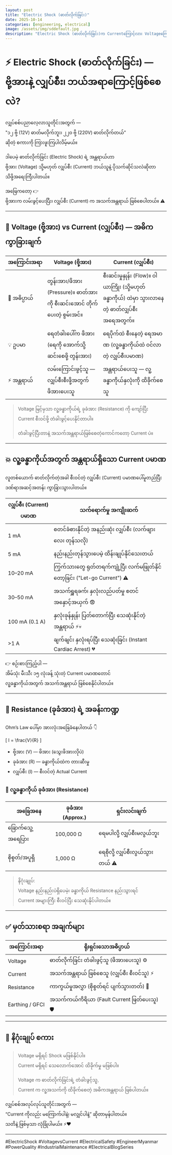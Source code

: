 ```yaml
---
layout: post
title: "Electric Shock (ဓာတ်လိုက်ခြင်း)"
date: 2025-10-14
categories: [engineering, electrical]
image: /assets/img/sddefault.jpg
description: "Electric Shock (ဓာတ်လိုက်ခြင်း)က Currentကြောင့်လား Voltageကြောင့်လား?"
---
```


# ⚡ Electric Shock (ဓာတ်လိုက်ခြင်း) — ဗို့အားနဲ့ လျှပ်စီး၊ ဘယ်အရာ‌ကြောင့်ဖြစ်‌စေလဲ?

လျှပ်စစ်ပညာလေ့လာသူတိုင်းအတွက် —  
"၁၂ ဗို့ (12V) ဓာတ်မလိုက်ဘူး၊ ၂၂၀ ဗို့ (220V) ဓာတ်လိုက်တယ်"  
ဆိုတဲ့ စကားကို ကြားဖူးကြပါလိမ့်မယ်။  

ဒါပေမဲ့ ဓာတ်လိုက်ခြင်း (Electric Shock) ရဲ့ အန္တရာယ်ဟာ  
ဗို့အား (Voltage) သို့မဟုတ် လျှပ်စီး (Current) ဘယ်သူနဲ့ ပိုသက်ဆိုင်သလဲဆိုတာ  
သိဖို့အရေးကြီးပါတယ်။  

အဖြေကတော့ 👉  
ဗို့အားက လမ်းဖွင့်ပေးပြီး၊ လျှပ်စီး (Current) က အသက်အန္တရာယ် ဖြစ်စေပါတယ်။ ⚠️

---

## 🧠 Voltage (ဗို့အား) vs Current (လျှပ်စီး) — အဓိက ကွာခြားချက်

| အကြောင်းအရာ | Voltage (ဗို့အား) | Current (လျှပ်စီး) |
|---|---|---|
| 🧠 အဓိပ္ပာယ် | တွန်းအား/ဖိအား (Pressure)။ ဓာတ်အားကို စီးဆင်းအောင် တိုက်ပေးတဲ့ စွမ်းအင်။ | စီးဆင်းမှုနှုန်း (Flow)။ ဝါယာကြိုး (သို့မဟုတ် ခန္ဓာကိုယ်) ထဲမှာ သွားလာနေတဲ့ ဓာတ်လျှပ်စီးအရေအတွက်။ |
| 💡 ဥပမာ | ရေတံခါးပေါ်က ဖိအား (ရေကို အောက်သို့ ဆင်းစေဖို့ တွန်းအား) | ရေပိုက်ထဲ စီးနေတဲ့ ရေအမာဏ (လူ့ခန္ဓာကိုယ်ထဲ ဝင်လာတဲ့ လျှပ်စီးပမာဏ) |
| ⚡ အန္တရာယ် | လမ်းကြောင်းဖွင့်သူ — လျှပ်စီးစီးဖို့အတွက် ဖိအားပေးသူ | အန္တရာယ်ပေးသူ — လူ့ခန္ဓာကိုယ်နှလုံးကို ထိခိုက်စေသူ |

> Voltage မြင့်မှသာ လူ့ခန္ဓာကိုယ်ရဲ့ ခုခံအား (Resistance) ကို ကျော်ပြီး  
> Current စီးဝင်ဖို့ တံခါးဖွင့်ပေးနိုင်တာပါ။  
>  
> တံခါးဖွင့်ပြီးတာနဲ့ အသက်အန္တရာယ်ဖြစ်စေတဲ့ကောင်ကတော့ Current ပဲ။

---

## 💥 လူ့ခန္ဓာကိုယ်အတွက် အန္တရာယ်ရှိသော Current ပမာဏ

လူတစ်ယောက် ဓာတ်လိုက်တဲ့အခါ စီးဝင်တဲ့ လျှပ်စီး (Current) ပမာဏပေါ်မူတည်ပြီး  
ဒဏ်ရာအဆင့်အတန်း ကွာခြားသွားပါတယ်။

| လျှပ်စီး (Current) ပမာဏ | သက်ရောက်မှု အကျိုးဆက် |
|---|---|
| 1 mA | စတင်ခံစားနိုင်တဲ့ အနည်းဆုံး လျှပ်စီး (လက်ဖျားလေး တုန်သလို) |
| 5 mA | နည်းနည်းတုန်သွားပေမဲ့ ထိန်းချုပ်နိုင်သေးတယ် |
| 10–20 mA | ကြွက်သားတွေ ရုတ်တရက်ကျုံ့ပြီး လက်မဖြုတ်နိုင်တော့ခြင်း ("Let-go Current") ⚠️ |
| 30–50 mA | အသက်ရှူရခက်၊ နှလုံးလည်ပတ်မှု စတင်အနှောင့်အယှက် 😨 |
| 100 mA (0.1 A) | နှလုံးခုန်နှုန်း ပြတ်တောက်ပြီး သေဆုံးနိုင်တဲ့ အန္တရာယ် ⚡💀 |
| >1 A | ချက်ချင်း နှလုံးရပ်ပြီး သေဆုံးခြင်း (Instant Cardiac Arrest) 💔 |

👉 စဉ်းစားကြည့်ပါ —  
အိမ်သုံး မီးသီး ၁၅ လုံးခန့် သုံးတဲ့ Current ပမာဏတောင်  
လူ့ခန္ဓာကိုယ်အတွက် အသက်အန္တရာယ် ဖြစ်စေနိုင်ပါတယ်။

---

## 🧲 Resistance (ခုခံအား) ရဲ့ အခန်းကဏ္ဍ

Ohm’s Law ပေါ်မှာ အားလုံးအခြေခံနေပါတယ် 👇  

\[
I = \frac{V}{R}
\]

- ဗို့အား (V) — ဖိအား (သွေးဖိအားလိုပဲ)  
- ခုခံအား (R) — ခန္ဓာကိုယ်ထဲက တားဆီးမှု  
- လျှပ်စီး (I) — စီးဝင်တဲ့ Actual Current  

### 🧍 လူ့ခန္ဓာကိုယ် ခုခံအား (Resistance)
| အခြေအနေ | ခုခံအား (Approx.) | ရှင်းလင်းချက် |
|---|---|---|
| ခြောက်သွေ့အရေပြား | 100,000 Ω | ရေမပါလို့ လျှပ်စီးမလွယ်ဘူး |
| စိုစွတ်/အပူရှိ | 1,000 Ω | ရေစိုလို့ လျှပ်စီးလွယ်သွားတယ် ⚠️ |

> နိဂုံးချုပ်:  
> Voltage နည်းနည်းပဲရှိပေမဲ့၊ ခန္ဓာကိုယ် Resistance နည်းသွားရင်  
> Current အများကြီး စီးဝင်ပြီး သေဆုံးနိုင်ပါတယ်။

---

## ✅ မှတ်သားစရာ အချက်များ

| အကြောင်းအရာ | ရိုးရှင်းသောအဓိပ္ပာယ် |
|---|---|
| Voltage | ဓာတ်လိုက်ခြင်း တံခါးဖွင့်သူ (ဖိအားပေးသူ) ⚙️ |
| Current | အသက်အန္တရာယ် ဖြစ်စေသူ (လျှပ်စီး စီးဝင်သူ) ⚡ |
| Resistance | ကာကွယ်မှုအလွှာ (စိုစွတ်ရင် ပျက်သွားတတ်) 🧲 |
| Earthing / GFCI | အသက်ကယ်ကိရိယာ (Fault Current ဖြတ်ပေးသူ) 🛡️ |

---

## 💬 နိဂုံးချုပ် စကား

> Voltage မရှိရင် Shock မဖြစ်နိုင်ပါ။  
> Current မရှိရင် သေလောက်အောင် ထိခိုက်မှု မဖြစ်ပါ။  
>  
> Voltage က ဓာတ်လိုက်ခြင်းရဲ့ တံခါးဖွင့်သူ,  
> Current က လူ့အသက်ကို ထိခိုက်စေတဲ့ အဓိကအန္တရာယ် ဖြစ်ပါတယ်။  

လျှပ်စစ်အလုပ်လုပ်သူတိုင်းအတွက် —  
“Current ကိုလည်း မကြောက်ပါနဲ့၊ မလျှင်ပါနဲ့” ဆိုတာမှန်ပါတယ်။  
သတိနဲ့ ဖြစ်မှသာ လုံခြုံပါမယ်။ ⚡❤️  

---

#ElectricShock #VoltagevsCurrent #ElectricalSafety #EngineerMyanmar #PowerQuality #IndustrialMaintenance #ElectricalBlogSeries
